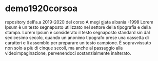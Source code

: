 # demo1920corsoa
repository dell'a.a 2019-2020 del corso A
megi gjata
albania -1998
Lorem Ipsum è un testo segnaposto utilizzato nel settore della tipografia e della stampa. Lorem Ipsum è considerato il testo segnaposto standard sin dal sedicesimo secolo, quando un anonimo tipografo prese una cassetta di caratteri e li assemblò per preparare un testo campione.
È sopravvissuto non solo a più di cinque secoli, ma anche al passaggio alla videoimpaginazione, pervenendoci sostanzialmente inalterato.

